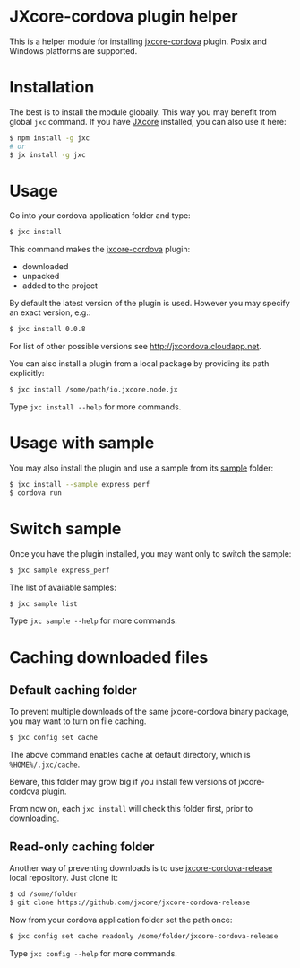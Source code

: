# JXcore-cordova plugin helper

This is a helper module for installing [jxcore-cordova](https://github.com/jxcore/jxcore-cordova) plugin.
Posix and Windows platforms are supported.

# Installation

The best is to install the module globally. This way you may benefit from global `jxc` command.
If you have [JXcore](https://github.com/jxcore/jxcore) installed, you can also use it here:

```bash
$ npm install -g jxc
# or
$ jx install -g jxc
```

# Usage

Go into your cordova application folder and type:

```bash
$ jxc install
```

This command makes the [jxcore-cordova](https://github.com/jxcore/jxcore-cordova) plugin:

* downloaded
* unpacked
* added to the project

By default the latest version of the plugin is used. However you may specify an exact version, e.g.:

```bash
$ jxc install 0.0.8
```

For list of other possible versions see http://jxcordova.cloudapp.net.

You can also install a plugin from a local package by providing its path explicitly:

```bash
$ jxc install /some/path/io.jxcore.node.jx
```

Type `jxc install --help` for more commands.

# Usage with sample

You may also install the plugin and use a sample from its [sample](https://github.com/jxcore/jxcore-cordova/tree/master/sample) folder:

```bash
$ jxc install --sample express_perf
$ cordova run
```

# Switch sample

Once you have the plugin installed, you may want only to switch the sample:

```bash
$ jxc sample express_perf
```

The list of available samples:

```bash
$ jxc sample list
```

Type `jxc sample --help` for more commands.

# Caching downloaded files

## Default caching folder

To prevent multiple downloads of the same jxcore-cordova binary package, you may want to turn on file caching.

```bash
$ jxc config set cache
```

The above command enables cache at default directory, which is `%HOME%/.jxc/cache`.

Beware, this folder may grow big if you install few versions of jxcore-cordova plugin.

From now on, each `jxc install` will check this folder first, prior to downloading.

## Read-only caching folder

Another way of preventing downloads is to use [jxcore-cordova-release](https://github.com/jxcore/jxcore-cordova-release) local repository. Just clone it:

```bash
$ cd /some/folder
$ git clone https://github.com/jxcore/jxcore-cordova-release
```

Now from your cordova application folder set the path once:

```bash
$ jxc config set cache readonly /some/folder/jxcore-cordova-release
```

Type `jxc config --help` for more commands.